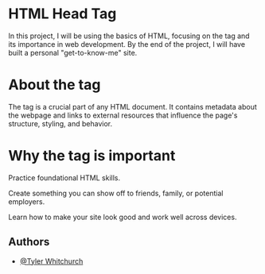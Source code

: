 
# HTML Head Tag

In this project, I will be using the basics of HTML, focusing on the <head> tag and its importance in web development. By the end of the project, I  will have built a personal "get-to-know-me" site.

# About the <head> tag

The <head> tag is a crucial part of any HTML document. It contains metadata about the webpage and links to external resources that influence the page's structure, styling, and behavior.

# Why the <head> tag is important
Practice foundational HTML skills.

Create something you can show off to friends, family, or potential employers.

Learn how to make your site look good and work well across devices.

## Authors

- [@Tyler Whitchurch](https://www.github.com/BoostedT)

